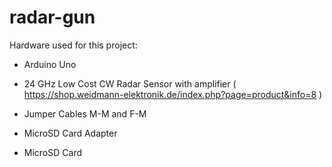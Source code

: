 # radar-gun

Hardware used for this project:
- Arduino Uno
- 24 GHz Low Cost CW Radar Sensor with amplifier ( https://shop.weidmann-elektronik.de/index.php?page=product&info=8 )
- Jumper Cables M-M and F-M

- MicroSD Card Adapter
- MicroSD Card

